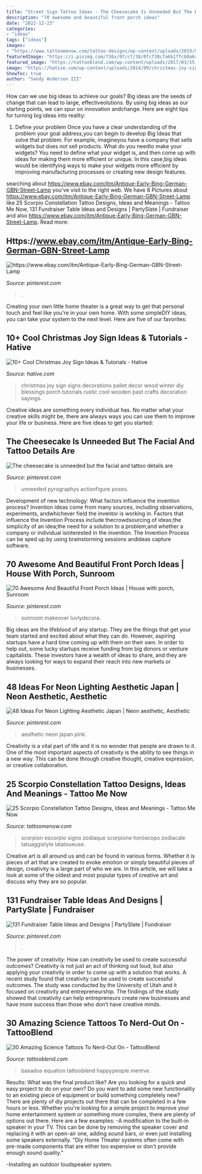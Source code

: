 ```yaml
---
title: "Street Sign Tattoo Ideas - The Cheesecake Is Unneeded But The Facial And Tattoo Details Are"
description: "70 awesome and beautiful front porch ideas"
date: "2022-12-23"
categories:
- "ideas"
tags: ["ideas"]
images:
- "https://www.tattoomenow.com/tattoo-designs/wp-content/uploads/2019/05/scorpio-constellation-tattoo-leg-27.jpg"
featuredImage: "https://i.pinimg.com/736x/0f/cf/38/0fcf38cfa6b1ffcb0a6ac1c708f86692.jpg"
featured_image: "https://tattooblend.com/wp-content/uploads/2017/03/15-4.jpg"
image: "https://hative.com/wp-content/uploads/2014/09/christmas-joy-sign/10-christmas-joy-sign-ideas-and-tutorials.jpg"
ShowToc: true
author: "Sandy Anderson III"
---
```



How can we use big ideas to achieve our goals?
Big ideas are the seeds of change that can lead to large, effectiveolutions. By using big ideas as our starting points, we can spur on innovation andchange. Here are eight tips for turning big ideas into reality:
1. Define your problem
Once you have a clear understanding of the problem your goal address,you can begin to develop Big Ideas that solve that problem. For example, imagineyou have a company that sells widgets but does not sell products. What do you needto make your widgets? You need to define what your widget is, and then come up with ideas for making them more efficient or unique. In this case,big ideas would be identifying ways to make your widgets more efficient by improving manufacturing processes or creating new design features.


	

		
searching about https://www.ebay.com/itm/Antique-Early-Bing-German-GBN-Street-Lamp you've visit to the right web. We have 8 Pictures about https://www.ebay.com/itm/Antique-Early-Bing-German-GBN-Street-Lamp like 25 Scorpio Constellation Tattoo Designs, Ideas and Meanings - Tattoo Me Now, 131 Fundraiser Table Ideas and Designs | PartySlate | Fundraiser and also https://www.ebay.com/itm/Antique-Early-Bing-German-GBN-Street-Lamp. Read more:
		
    
## Https://www.ebay.com/itm/Antique-Early-Bing-German-GBN-Street-Lamp

<img loading=lazy src="https://i.pinimg.com/736x/50/77/e9/5077e98e19660582c0be53a1f137b83f.jpg" onerror="this.onerror=null;this.src='https://tse1.mm.bing.net/th?id=OIP.4EnFtMuHG9kl8b4ZUAkUwAHaQN&amp;pid=15.1';" alt="https://www.ebay.com/itm/Antique-Early-Bing-German-GBN-Street-Lamp">

_Source: pinterest.com_

>. 

	

Creating your own little home theater is a great way to get that personal touch and feel like you're in your own home. With some simpleDIY ideas, you can take your system to the next level. Here are five of our favorites: 

    
## 10+ Cool Christmas Joy Sign Ideas &amp; Tutorials - Hative

<img loading=lazy src="https://hative.com/wp-content/uploads/2014/09/christmas-joy-sign/10-christmas-joy-sign-ideas-and-tutorials.jpg" onerror="this.onerror=null;this.src='https://tse4.mm.bing.net/th?id=OIP.l2F_ERFExURqzRMtj-SSXQHaJ4&amp;pid=15.1';" alt="10+ Cool Christmas Joy Sign Ideas &amp; Tutorials - Hative">

_Source: hative.com_

>christmas joy sign signs decorations pallet decor wood winter diy blessings porch tutorials rustic cool wooden past crafts decoration sayings. 

	

Creative ideas are something every individual has. No matter what your creative skills might be, there are always ways you can use them to improve your life or business. Here are five ideas to get you started: 

    
## The Cheesecake Is Unneeded But The Facial And Tattoo Details Are

<img loading=lazy src="https://i.pinimg.com/736x/b1/ea/61/b1ea61eb026828e26f5a753f03816498.jpg" onerror="this.onerror=null;this.src='https://tse3.mm.bing.net/th?id=OIP.PtIpJKOLC8yXyaJ1hJwl2gHaLb&amp;pid=15.1';" alt="The cheesecake is unneeded but the facial and tattoo details are">

_Source: pinterest.com_

>unneeded pyrographys actionfigure poses. 

	

Development of new technology: What factors influence the invention process?
Invention ideas come from many sources, including observations, experiments, andwhichever field the inventor is working in. Factors that influence the Invention Process include thecrowdsourcing of ideas;the simplicity of an idea;the need for a solution to a problem;and whether a company or individual isinterested in the invention. The Invention Process can be sped up by using brainstorming sessions andideas capture software.

    
## 70 Awesome And Beautiful Front Porch Ideas | House With Porch, Sunroom

<img loading=lazy src="https://i.pinimg.com/736x/a0/24/72/a02472dcf85ceeeb22f71a6a647c88b8.jpg" onerror="this.onerror=null;this.src='https://tse1.mm.bing.net/th?id=OIP.bsbRYlnHdJirAjd2u3wU-gHaJ3&amp;pid=15.1';" alt="70 Awesome And Beautiful Front Porch Ideas | House with porch, Sunroom">

_Source: pinterest.com_

>sunroom makeover luvlydecora. 

	

Big ideas are the lifeblood of any startup. They are the things that get your team started and excited about what they can do. However, aspiring startups have a hard time coming up with them on their own. In order to help out, some lucky startups receive funding from big donors or venture capitalists. These investors have a wealth of ideas to share, and they are always looking for ways to expand their reach into new markets or businesses.

    
## 48 Ideas For Neon Lighting Aesthetic Japan | Neon Aesthetic, Aesthetic

<img loading=lazy src="https://i.pinimg.com/736x/68/10/01/681001f75edcdbf660c8449849fee2b8.jpg" onerror="this.onerror=null;this.src='https://tse2.mm.bing.net/th?id=OIP.mP7SBzUlOm02QD9w40p2OQAAAA&amp;pid=15.1';" alt="48 Ideas For Neon Lighting Aesthetic Japan | Neon aesthetic, Aesthetic">

_Source: pinterest.com_

>aesthetic neon japan pink. 

	

Creativity is a vital part of life and it is no wonder that people are drawn to it. One of the most important aspects of creativity is the ability to see things in a new way. This can be done through creative thought, creative expression, or creative collaboration.

    
## 25 Scorpio Constellation Tattoo Designs, Ideas And Meanings - Tattoo Me Now

<img loading=lazy src="https://www.tattoomenow.com/tattoo-designs/wp-content/uploads/2019/05/scorpio-constellation-tattoo-leg-27.jpg" onerror="this.onerror=null;this.src='https://tse2.mm.bing.net/th?id=OIP.k1lRUudwkI5Aan1T9SUhXgAAAA&amp;pid=15.1';" alt="25 Scorpio Constellation Tattoo Designs, Ideas and Meanings - Tattoo Me Now">

_Source: tattoomenow.com_

>scorpion escorpio signo zodiaque scorpione horóscopo zodiacale tatuaggistyle latatoueuse. 

	

Creative art is all around us and can be found in various forms. Whether it is pieces of art that are created to evoke emotion or simply beautiful pieces of design, creativity is a large part of who we are. In this article, we will take a look at some of the oldest and most popular types of creative art and discuss why they are so popular.

    
## 131 Fundraiser Table Ideas And Designs | PartySlate | Fundraiser

<img loading=lazy src="https://i.pinimg.com/736x/0f/cf/38/0fcf38cfa6b1ffcb0a6ac1c708f86692.jpg" onerror="this.onerror=null;this.src='https://tse1.mm.bing.net/th?id=OIP.f7Ta20NNLab-PcSdSFMHtQHaLa&amp;pid=15.1';" alt="131 Fundraiser Table Ideas and Designs | PartySlate | Fundraiser">

_Source: pinterest.com_

>. 

	

The power of creativity: How can creativity be used to create successful outcomes?
Creativity is not just an act of thinking out loud, but also applying your creativity in order to come up with a solution that works. A recent study found that creativity can be used to create successful outcomes. The study was conducted by the University of Utah and it focused on creativity and entrepreneurship. The findings of the study showed that creativity can help entrepreneurs create new businesses and have more success than those who don’t have creative minds.

    
## 30 Amazing Science Tattoos To Nerd-Out On - TattooBlend

<img loading=lazy src="https://tattooblend.com/wp-content/uploads/2017/03/15-4.jpg" onerror="this.onerror=null;this.src='https://tse3.mm.bing.net/th?id=OIP.1MypUNw0bNPmyw7WFioPmAHaHZ&amp;pid=15.1';" alt="30 Amazing Science Tattoos To Nerd-Out On - TattooBlend">

_Source: tattooblend.com_

>basados equation tattooblend happypeople mentve. 

	

Results: What was the final product like?
Are you looking for a quick and easy project to do on your own? Do you want to add some new functionality to an existing piece of equipment or build something completely new? There are plenty of diy projects out there that can be completed in a few hours or less. Whether you're looking for a simple project to improve your home entertainment system or something more complex, there are plenty of options out there. Here are a few examples: 
-A modification to the built-in speaker in your TV. This can be done by removing the speaker cover and replacing it with an open-air one, adding sound bars, or even just installing some speakers externally.
"Diy Home Theater systems often come with pre-made components that are either too expensive or don't provide enough sound quality."

-Installing an outdoor loudspeaker system.


